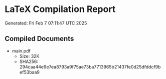 # LaTeX Compilation Report
Generated: Fri Feb  7 07:11:47 UTC 2025
## Compiled Documents
- main.pdf
  - Size: 32K
  - SHA256: 294caa44e9e7ea8793a9f75ae73ba7713965b21437fe0d25dfddcf9bef53baa9
